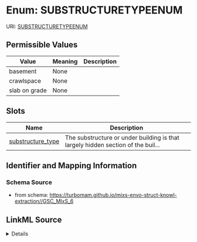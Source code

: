 # Enum: SUBSTRUCTURETYPEENUM



URI: [SUBSTRUCTURETYPEENUM](SUBSTRUCTURETYPEENUM)

## Permissible Values

| Value | Meaning | Description |
| --- | --- | --- |
| basement | None |  |
| crawlspace | None |  |
| slab on grade | None |  |




## Slots

| Name | Description |
| ---  | --- |
| [substructure_type](substructure_type.md) | The substructure or under building is that largely hidden section of the buil... |






## Identifier and Mapping Information







### Schema Source


* from schema: https://turbomam.github.io/mixs-envo-struct-knowl-extraction//GSC_MIxS_6




## LinkML Source

<details>
```yaml
name: SUBSTRUCTURE_TYPE_ENUM
from_schema: https://turbomam.github.io/mixs-envo-struct-knowl-extraction//GSC_MIxS_6
rank: 1000
permissible_values:
  basement:
    text: basement
  crawlspace:
    text: crawlspace
  slab on grade:
    text: slab on grade

```
</details>

